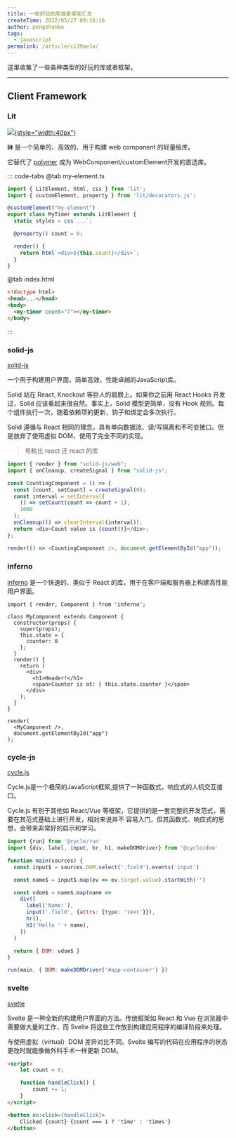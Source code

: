 ```yaml
---
title: 一些好玩的库或者框架汇总
createTime: 2022/05/27 09:16:16
author: pengzhanbo
tags: 
  - javascript
permalink: /article/ci39ae1o/
---
```


这里收集了一些各种类型的好玩的库或者框架。

<!-- more -->

----

## Client Framework

### Lit

[![](https://lit.dev/images/logo.svg){style="width:40px"}](https://lit.dev/)

**lit** 是一个简单的、高效的、用于构建 web component 的轻量级库。

它替代了 [polymer](https://github.com/Polymer/polymer) 成为 WebComponent/customElement开发的首选库。

::: code-tabs
@tab my-element.ts
```ts
import { LitElement, html, css } from 'lit';
import { customElement, property } from 'lit/decorators.js';

@customElement("my-element")
export class MyTimer extends LitElement {
  static styles = css`...`;

  @property() count = 0;

  render() {
    return html`<div>${this.count}</div>`;
  }
}
```
@tab index.html
```html
<!doctype html>
<head>...</head>
<body>
  <my-timer count="7"></my-timer>
</body>
```
:::


### solid-js

[solid-js](https://www.solidjs.com/)

一个用于构建用户界面，简单高效、性能卓越的JavaScript库。

Solid 站在 React, Knockout 等巨人的肩膀上。如果你之前用 React Hooks 开发过，Solid 应该看起来很自然。事实上，Solid 模型更简单，没有 Hook 规则。每个组件执行一次，随着依赖项的更新，钩子和绑定会多次执行。

Solid 遵循与 React 相同的理念，具有单向数据流、读/写隔离和不可变接口。但是放弃了使用虚拟 DOM，使用了完全不同的实现。

> 号称比 react 还 react 的库

```ts
import { render } from "solid-js/web";
import { onCleanup, createSignal } from "solid-js";

const CountingComponent = () => {
  const [count, setCount] = createSignal(0);
  const interval = setInterval(
    () => setCount(count => count + 1),
    1000
  );
  onCleanup(() => clearInterval(interval));
  return <div>Count value is {count()}</div>;
};

render(() => <CountingComponent />, document.getElementById("app"));
```

### inferno

[inferno](https://www.infernojs.org/) 是一个快速的、类似于 React 的库，用于在客户端和服务器上构建高性能用户界面。

```tsx
import { render, Component } from 'inferno';

class MyComponent extends Component {
  constructor(props) {
    super(props);
    this.state = {
      counter: 0
    };
  }
  render() {
    return (
      <div>
        <h1>Header!</h1>
        <span>Counter is at: { this.state.counter }</span>
      </div>
    );
  }
}

render(
  <MyComponent />,
  document.getElementById("app")
);
```

### cycle-js

[cycle.js](https://cycle.js.org/)

Cycle.js是一个极简的JavaScript框架,提供了一种函数式，响应式的人机交互接口。

Cycle.js 有别于其他如 React/Vue 等框架，它提供的是一套完整的开发范式，需要在其范式基础上进行开发，相对来说并不
容易入门，但其函数式、响应式的思想，会带来非常好的启示和学习。

```js
import {run} from '@cycle/run'
import {div, label, input, hr, h1, makeDOMDriver} from '@cycle/dom'

function main(sources) {
  const input$ = sources.DOM.select('.field').events('input')

  const name$ = input$.map(ev => ev.target.value).startWith('')

  const vdom$ = name$.map(name =>
    div([
      label('Name:'),
      input('.field', {attrs: {type: 'text'}}),
      hr(),
      h1('Hello ' + name),
    ])
  )

  return { DOM: vdom$ }
}

run(main, { DOM: makeDOMDriver('#app-container') })
```


### svelte

[svelte](https://svelte.dev/)

Svelte 是一种全新的构建用户界面的方法。传统框架如 React 和 Vue 在浏览器中需要做大量的工作，而 Svelte 将这些工作放到构建应用程序的编译阶段来处理。

与使用虚拟（virtual）DOM 差异对比不同。Svelte 编写的代码在应用程序的状态更改时就能像做外科手术一样更新 DOM。

```html
<script>
	let count = 0;

	function handleClick() {
		count += 1;
	}
</script>

<button on:click={handleClick}>
	Clicked {count} {count === 1 ? 'time' : 'times'}
</button>
```
